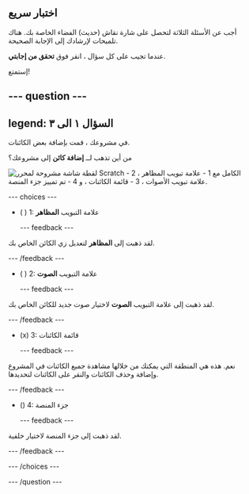 ## اختبار سريع

أجب عن الأسئلة الثلاثة لتحصل على شارة نقاش (حديث) الفضاء الخاصة بك. هناك تلميحات لإرشادك إلى الإجابة الصحيحة.

عندما تجيب على كل سؤال ، انقر فوق **تحقق من إجابتي**.

إستمتع!

--- question ---
---
legend: السؤال ١ الى ٣
---

في مشروعك ، قمت بإضافة بعض الكائنات.

من أين تذهب لــ **إضافة كائن** إلى مشروعك؟

![لقطة شاشة مشروحة لمحرر Scratch الكامل مع 1 - علامة تبويب المظاهر ، 2 - علامة تبويب الأصوات ، 3 - قائمة الكائنات ، و 4 - تم تمييز جزء المنصة.](images/question1.png)

--- choices ---

- ( ) 1: علامة التبويب **المظاهر**

  --- feedback ---

لقد ذهبت إلى **المظاهر** لتعديل زي الكائن الخاص بك.

  --- /feedback ---

- ( ) 2: علامة التبويب **الصوت**

  --- feedback ---

لقد ذهبت إلى علامة التبويب **الصوت** لاختيار صوت جديد للكائن الخاص بك.

  --- /feedback ---

- (x) 3: قائمة الكائنات

  --- feedback ---

نعم. هذه هي المنطقة التي يمكنك من خلالها مشاهدة جميع الكائنات في المشروع وإضافة وحذف الكائنات والنقر على الكائنات لتحديدها.

  --- /feedback ---

- () 4: جزء المنصة

  --- feedback ---

لقد ذهبت إلى جزء المنصة لاختيار خلفية.

  --- /feedback ---

--- /choices ---

--- /question ---
